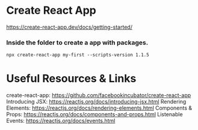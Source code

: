 # Create React App

https://create-react-app.dev/docs/getting-started/

### Inside the folder to create a app with packages.
`npx create-react-app my-first --scripts-version 1.1.5`

# Useful Resources & Links

create-react-app: https://github.com/facebookincubator/create-react-app
Introducing JSX: https://reactjs.org/docs/introducing-jsx.html
Rendering Elements: https://reactjs.org/docs/rendering-elements.html
Components & Props: https://reactjs.org/docs/components-and-props.html
Listenable Events: https://reactjs.org/docs/events.html